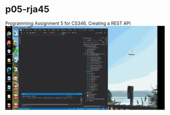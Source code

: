 # p05-rja45
Programming Assignment 5 for CS346. Creating a REST API
![PA5Demo](https://github.com/HSU-F20-CS346/p05-rja45/blob/master/PA5Demo.gif)
